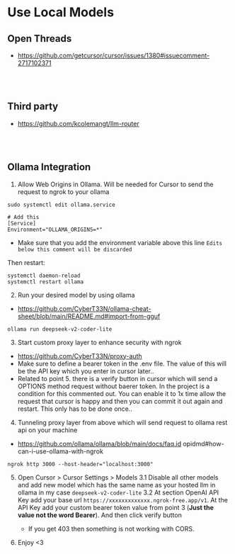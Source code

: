 # Use Local Models

## Open Threads
- https://github.com/getcursor/cursor/issues/1380#issuecomment-2717102371

<br><br>

## Third party
- https://github.com/kcolemangt/llm-router

<br><br>

## Ollama Integration

1. Allow Web Origins in Ollama. Will be needed for Cursor to send the request to ngrok to your ollama

```shell
sudo systemctl edit ollama.service

# Add this
[Service]
Environment="OLLAMA_ORIGINS=*"
```
- Make sure that you add the environment variable above this line `Edits below this comment will be discarded`

Then restart:
```shell
systemctl daemon-reload
systemctl restart ollama
```

2. Run your desired model by using ollama
- https://github.com/CyberT33N/ollama-cheat-sheet/blob/main/README.md#import-from-gguf
```shell
ollama run deepseek-v2-coder-lite
```

3. Start custom proxy layer to enhance security with ngrok
- https://github.com/CyberT33N/proxy-auth
- Make sure to define a bearer token in the .env file. The value of this will be the API key which you enter in cursor later..
- Related to point 5. there is a verify button in cursor which will send a OPTIONS method request without baerer token. In the project is a condition for this commented out. You can enable it to 1x time allow the request that cursor is happy and then you can commit it out again and restart. This only has to be done once..

4. Tunneling proxy layer from above which will send request to ollama rest api on your machine
- https://github.com/ollama/ollama/blob/main/docs/faq.id opidmd#how-can-i-use-ollama-with-ngrok
```shell
ngrok http 3000 --host-header="localhost:3000"
```

5. Open Cursor > Cursor Settings > Models
  3.1 Disable all other models and add new model which has the same name as your hosted llm in ollama in my case `deepseek-v2-coder-lite`
  3.2 At section OpenAI API Key add your base url `https://xxxxxxxxxxxxx.ngrok-free.app/v1`. At the API Key add your custom bearer token value from point 3 (**Just the value not the word Bearer**). And then click verify button
   - If you get 403 then something is not working with CORS.

6. Enjoy <3 
